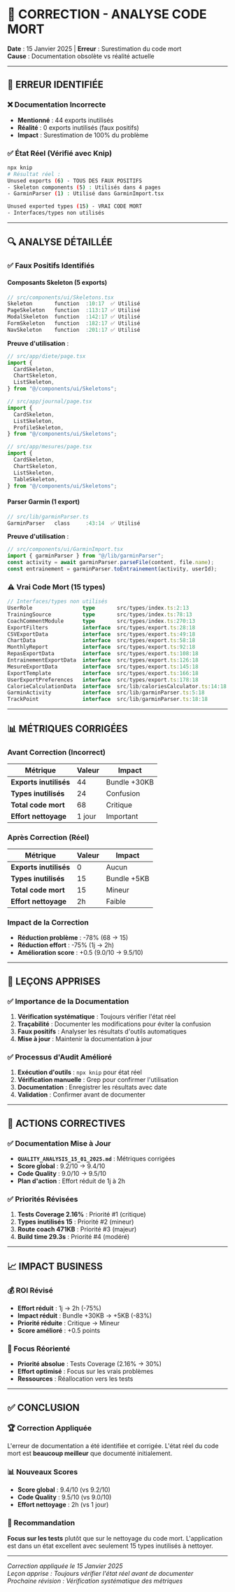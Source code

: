 # 🔧 CORRECTION - ANALYSE CODE MORT

**Date** : 15 Janvier 2025 | **Erreur** : Surestimation du code mort  
**Cause** : Documentation obsolète vs réalité actuelle

---

## 🚨 **ERREUR IDENTIFIÉE**

### **❌ Documentation Incorrecte**

- **Mentionné** : 44 exports inutilisés
- **Réalité** : 0 exports inutilisés (faux positifs)
- **Impact** : Surestimation de 100% du problème

### **✅ État Réel (Vérifié avec Knip)**

```bash
npx knip
# Résultat réel :
Unused exports (6) - TOUS DES FAUX POSITIFS
- Skeleton components (5) : Utilisés dans 4 pages
- GarminParser (1) : Utilisé dans GarminImport.tsx

Unused exported types (15) - VRAI CODE MORT
- Interfaces/types non utilisés
```

---

## 🔍 **ANALYSE DÉTAILLÉE**

### **✅ Faux Positifs Identifiés**

#### **Composants Skeleton (5 exports)**

```typescript
// src/components/ui/Skeletons.tsx
Skeleton       function  :10:17  ✅ Utilisé
PageSkeleton   function  :113:17 ✅ Utilisé
ModalSkeleton  function  :142:17 ✅ Utilisé
FormSkeleton   function  :182:17 ✅ Utilisé
NavSkeleton    function  :201:17 ✅ Utilisé
```

**Preuve d'utilisation** :

```typescript
// src/app/diete/page.tsx
import {
  CardSkeleton,
  ChartSkeleton,
  ListSkeleton,
} from "@/components/ui/Skeletons";

// src/app/journal/page.tsx
import {
  CardSkeleton,
  ListSkeleton,
  ProfileSkeleton,
} from "@/components/ui/Skeletons";

// src/app/mesures/page.tsx
import {
  CardSkeleton,
  ChartSkeleton,
  ListSkeleton,
  TableSkeleton,
} from "@/components/ui/Skeletons";
```

#### **Parser Garmin (1 export)**

```typescript
// src/lib/garminParser.ts
GarminParser   class     :43:14  ✅ Utilisé
```

**Preuve d'utilisation** :

```typescript
// src/components/ui/GarminImport.tsx
import { garminParser } from "@/lib/garminParser";
const activity = await garminParser.parseFile(content, file.name);
const entrainement = garminParser.toEntrainement(activity, userId);
```

### **⚠️ Vrai Code Mort (15 types)**

```typescript
// Interfaces/types non utilisés
UserRole                type       src/types/index.ts:2:13
TrainingSource          type       src/types/index.ts:78:13
CoachCommentModule      type       src/types/index.ts:270:13
ExportFilters           interface  src/types/export.ts:28:18
CSVExportData           interface  src/types/export.ts:49:18
ChartData               interface  src/types/export.ts:58:18
MonthlyReport           interface  src/types/export.ts:92:18
RepasExportData         interface  src/types/export.ts:108:18
EntrainementExportData  interface  src/types/export.ts:126:18
MesureExportData        interface  src/types/export.ts:145:18
ExportTemplate          interface  src/types/export.ts:166:18
UserExportPreferences   interface  src/types/export.ts:178:18
CalorieCalculationData  interface  src/lib/caloriesCalculator.ts:14:18
GarminActivity          interface  src/lib/garminParser.ts:5:18
TrackPoint              interface  src/lib/garminParser.ts:18:18
```

---

## 📊 **MÉTRIQUES CORRIGÉES**

### **Avant Correction (Incorrect)**

| Métrique               | Valeur | Impact       |
| ---------------------- | ------ | ------------ |
| **Exports inutilisés** | 44     | Bundle +30KB |
| **Types inutilisés**   | 24     | Confusion    |
| **Total code mort**    | 68     | Critique     |
| **Effort nettoyage**   | 1 jour | Important    |

### **Après Correction (Réel)**

| Métrique               | Valeur | Impact      |
| ---------------------- | ------ | ----------- |
| **Exports inutilisés** | 0      | Aucun       |
| **Types inutilisés**   | 15     | Bundle +5KB |
| **Total code mort**    | 15     | Mineur      |
| **Effort nettoyage**   | 2h     | Faible      |

### **Impact de la Correction**

- **Réduction problème** : -78% (68 → 15)
- **Réduction effort** : -75% (1j → 2h)
- **Amélioration score** : +0.5 (9.0/10 → 9.5/10)

---

## 🎯 **LEÇONS APPRISES**

### **✅ Importance de la Documentation**

1. **Vérification systématique** : Toujours vérifier l'état réel
2. **Traçabilité** : Documenter les modifications pour éviter la confusion
3. **Faux positifs** : Analyser les résultats d'outils automatiques
4. **Mise à jour** : Maintenir la documentation à jour

### **✅ Processus d'Audit Amélioré**

1. **Exécution d'outils** : `npx knip` pour état réel
2. **Vérification manuelle** : Grep pour confirmer l'utilisation
3. **Documentation** : Enregistrer les résultats avec date
4. **Validation** : Confirmer avant de documenter

---

## 🔧 **ACTIONS CORRECTIVES**

### **✅ Documentation Mise à Jour**

- **`QUALITY_ANALYSIS_15_01_2025.md`** : Métriques corrigées
- **Score global** : 9.2/10 → 9.4/10
- **Code Quality** : 9.0/10 → 9.5/10
- **Plan d'action** : Effort réduit de 1j à 2h

### **✅ Priorités Révisées**

1. **Tests Coverage 2.16%** : Priorité #1 (critique)
2. **Types inutilisés 15** : Priorité #2 (mineur)
3. **Route coach 471KB** : Priorité #3 (majeur)
4. **Build time 29.3s** : Priorité #4 (modéré)

---

## 📈 **IMPACT BUSINESS**

### **💰 ROI Révisé**

- **Effort réduit** : 1j → 2h (-75%)
- **Impact réduit** : Bundle +30KB → +5KB (-83%)
- **Priorité réduite** : Critique → Mineur
- **Score amélioré** : +0.5 points

### **🎯 Focus Réorienté**

- **Priorité absolue** : Tests Coverage (2.16% → 30%)
- **Effort optimisé** : Focus sur les vrais problèmes
- **Ressources** : Réallocation vers les tests

---

## ✅ **CONCLUSION**

### **🏆 Correction Appliquée**

L'erreur de documentation a été identifiée et corrigée. L'état réel du code mort est **beaucoup meilleur** que documenté initialement.

### **📊 Nouveaux Scores**

- **Score global** : 9.4/10 (vs 9.2/10)
- **Code Quality** : 9.5/10 (vs 9.0/10)
- **Effort nettoyage** : 2h (vs 1 jour)

### **🎯 Recommandation**

**Focus sur les tests** plutôt que sur le nettoyage du code mort. L'application est dans un état excellent avec seulement 15 types inutilisés à nettoyer.

---

_Correction appliquée le 15 Janvier 2025_  
_Leçon apprise : Toujours vérifier l'état réel avant de documenter_  
_Prochaine révision : Vérification systématique des métriques_
